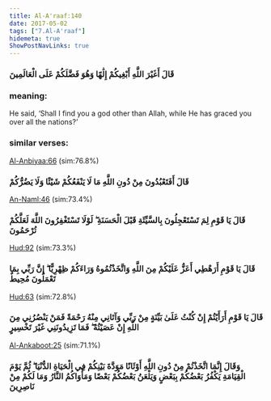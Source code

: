 ```yaml
---
title: Al-A'raaf:140
date: 2017-05-02
tags: ["7.Al-A'raaf"]
hidemeta: true 
ShowPostNavLinks: true 
---
```

### قَالَ أَغَيْرَ اللَّهِ أَبْغِيكُمْ إِلَٰهًا وَهُوَ فَضَّلَكُمْ عَلَى الْعَالَمِينَ
### meaning: 
He said, ‘Shall I find you a god other than Allah, while He has graced you over all the nations?’
### similar verses: 

[Al-Anbiyaa:66](/21/66) (sim:76.8%)

### قَالَ أَفَتَعْبُدُونَ مِنْ دُونِ اللَّهِ مَا لَا يَنْفَعُكُمْ شَيْئًا وَلَا يَضُرُّكُمْ

[An-Naml:46](/27/46) (sim:73.4%)

### قَالَ يَا قَوْمِ لِمَ تَسْتَعْجِلُونَ بِالسَّيِّئَةِ قَبْلَ الْحَسَنَةِ ۖ لَوْلَا تَسْتَغْفِرُونَ اللَّهَ لَعَلَّكُمْ تُرْحَمُونَ

[Hud:92](/11/92) (sim:73.3%)

### قَالَ يَا قَوْمِ أَرَهْطِي أَعَزُّ عَلَيْكُمْ مِنَ اللَّهِ وَاتَّخَذْتُمُوهُ وَرَاءَكُمْ ظِهْرِيًّا ۖ إِنَّ رَبِّي بِمَا تَعْمَلُونَ مُحِيطٌ

[Hud:63](/11/63) (sim:72.8%)

### قَالَ يَا قَوْمِ أَرَأَيْتُمْ إِنْ كُنْتُ عَلَىٰ بَيِّنَةٍ مِنْ رَبِّي وَآتَانِي مِنْهُ رَحْمَةً فَمَنْ يَنْصُرُنِي مِنَ اللَّهِ إِنْ عَصَيْتُهُ ۖ فَمَا تَزِيدُونَنِي غَيْرَ تَخْسِيرٍ

[Al-Ankaboot:25](/29/25) (sim:71.1%)

### وَقَالَ إِنَّمَا اتَّخَذْتُمْ مِنْ دُونِ اللَّهِ أَوْثَانًا مَوَدَّةَ بَيْنِكُمْ فِي الْحَيَاةِ الدُّنْيَا ۖ ثُمَّ يَوْمَ الْقِيَامَةِ يَكْفُرُ بَعْضُكُمْ بِبَعْضٍ وَيَلْعَنُ بَعْضُكُمْ بَعْضًا وَمَأْوَاكُمُ النَّارُ وَمَا لَكُمْ مِنْ نَاصِرِينَ
